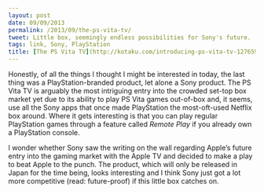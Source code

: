 ```yaml
---
layout: post
date: 09/09/2013
permalink: /2013/09/the-ps-vita-tv/
tweet: Little box, seemingly endless possibilities for Sony's future.
tags: link, Sony, PlayStation
title: [The PS Vita TV](http://kotaku.com/introducing-ps-vita-tv-1276599936)
---
```


<p>Honestly, of all the things I thought I might be interested in today, the last thing was a PlayStation-branded product, let alone a Sony product. The PS Vita TV is arguably the most intriguing entry into the crowded set-top box market yet due to its ability to play PS Vita games out-of-box and, it seems, use all the Sony apps that once made PlayStation the most-oft-used Netflix box around. Where it gets interesting is that you can play regular PlayStation games through a feature called <em>Remote Play</em> if you already own a PlayStation console.</p>

<p>I wonder whether Sony saw the writing on the wall regarding Apple&#8217;s future entry into the gaming market with the Apple TV and decided to make a play to beat Apple to the punch. The product, which will only be released in Japan for the time being, looks interesting and I think Sony just got a lot more competitive (read: future-proof) if this little box catches on.</p>